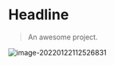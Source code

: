 # Headline

> An awesome project.

![image-20220122112526831](../_media/image-20220122112526831.png)
